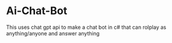 # Ai-Chat-Bot
This uses chat gpt api to make a chat bot in c# that can rolplay as anything/anyone and answer anything
